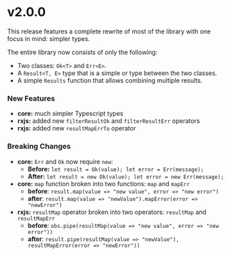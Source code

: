 
# v2.0.0 
This release features a complete rewrite of most of the library with one focus in mind: simpler types.  
  
The entire library now consists of only the following:

* Two classes: `Ok<T>` and `Err<E>`.  
* A `Result<T, E>` type that is a simple or type between the two classes.
* A simple `Results` function that allows combining multiple results.    
      
    
### New Features 
* **core:** much simpler Typescript types    
* **rxjs:** added new `filterResultOk` and `filterResultErr` operators
* **rxjs:** added new `resultMapErrTo` operator   
 
### Breaking Changes 
* **core:** `Err` and `Ok` now require `new`:  
    * **Before:** ```let result = Ok(value); let error = Err(message);```
    * **After:** `let result = new Ok(value); let error = new Err(message);`
* **core:** `map` function broken into two functions: `map` and `mapErr`    
    * **before**: `result.map(value => "new value", error => "new error")`      
    * **after**: `result.map(value => "newValue").mapError(error => "newError")`
* **rxjs:** `resultMap` operator broken into two operators: `resultMap` and `resultMapErr`    
    * **before**: `obs.pipe(resultMap(value => "new value", error => "new error"))`      
    * **after**: `result.pipe(resultMap(value => "newValue"), resultMapError(error => "newError"))`  
